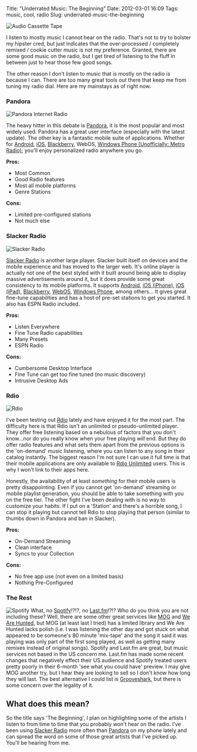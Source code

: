 Title: "Underrated Music: The Beginning"
Date: 2012-03-01 16:09
Tags: music, cool, radio
Slug: underrated-music-the-beginning

![Audio Cassette Tape](/static/images/2012/cassettetape.jpg "Audio Cassette Tape")

I listen to mostly music I cannot hear on the radio. That's not to try to bolster my hipster cred, but just indicates that the over-processed / completely remixed / cookie cutter music is not my preference. Granted, there are some good music on the radio, but I get tired of listening to the fluff in between just to hear those few good songs.

The other reason I don't listen to music that is mostly on the radio is because I can. There are too many great tools out there that keep me from tuning my radio dial. Here are my mainstays as of right now.

### Pandora

![Pandora Internet Radio](/static/images/2012/pandora.png "Pandora Internet Radio")

The heavy hitter in this debate is [Pandora][], it is the most popular and most widely used. Pandora has a great user interface (especially with the latest update). The other key is a fantastic mobile suite of applications. Whether for [Android](https://market.android.com/details?id=com.pandora.android), [iOS](http://itunes.apple.com/us/app/pandora-radio/id284035177?mt=8), [Blackberry](http://www.pandora.com/blackberry), WebOS, [Windows Phone (Unofficially: Metro Radio)](http://www.windowsphone.com/en-US/apps/0caac4aa-962f-483b-9c26-76a3d8a1fd10); you'll enjoy personalized radio anywhere you go. 

**Pros:** 

- Most Common
- Good Radio features
- Most all mobile platforms
- Genre Stations

**Cons:**

- Limited pre-configured stations
- Not much else

### Slacker Radio

![Slacker Radio](/static/images/2012/slacker.jpg "Slacker Radio")

[Slacker Radio][] is another large player. Slacker built itself on devices and the mobile experience and has moved to the larger web. It's online player is actually not one of the best styled with it built around being able to display massive advertisements around it, but it does provide some great consistency to its mobile platforms. It supports [Android](http://www.slacker.com/everywhere/mobile/android/), [iOS (iPhone)](http://www.slacker.com/everywhere/mobile/iphone/), [iOS (iPad)](http://www.slacker.com/everywhere/mobile/ipad/), [Blackberry](http://www.slacker.com/everywhere/mobile/blackberry/), [WebOS](http://www.slacker.com/everywhere/mobile/palm/), [Windows Phone](http://www.slacker.com/everywhere/mobile/windows/winPhone7.jsp), among others... It gives great fine-tune capabilities and has a host of pre-set stations to get you started. It also has ESPN Radio included.

**Pros:**

- Listen Everywhere
- Fine Tune Radio capabilities
- Many Presets
- ESPN Radio

**Cons:**

- Cumbersome Desktop Interface
- Fine Tune can get too fine tuned (no music discovery)
- Intrusive Desktop Ads

### Rdio

![Rdio](/static/images/2012/rdio.png "Rdio")

I've been testing out [Rdio][] lately and have enjoyed it for the most part. The difficulty here is that Rdio isn't an unlimited or pseudo-unlimited player. They offer free listening based on a nebulous of factors that you don't know...nor do you really know when your free playing will end. But they do offer radio features and what sets them apart from the previous options is the 'on-demand' music listening, where you can listen to any song in their catalog instantly. The biggest reason I'm not sure I can use it full time is that their mobile applications are only available to [Rdio Unlimited](http://www.rdio.com/management/subscriptions/) users. This is why I won't link to their apps here. 

Honestly, the availability of at least _something_ for their mobile users is pretty disappointing. Even if you cannot get 'on-demand' streaming or mobile playlist generation, you should be able to take something with you on the free tier. The other fight I've been dealing with is no way to customize your habits. If I put on a 'Station' and there's a horrible song, I can stop it playing but cannot tell Rdio to stop playing that person (similar to thumbs down in Pandora and ban in Slacker).

**Pros:**

- On-Demand Streaming
- Clean interface
- Syncs to your Collection

**Cons:**

- No free app use (not even on a limited basis)
- Nothing Pre-Configured

### The Rest

![Spotify](/static/images/2012/spotify.png "Spotify alignright")
What, no [Spotify](http://www.spotify.com/)!?!?, no [Last.fm](http://www.last.fm/)!?!? Who do you think you are not including these? Well, there are some other great services like [MOG](http://www.mog.com/) and [We Are Hunted](http://wearehunted.com/a/), but MOG (at least last I tried) has a limited library and We Are Hunted lacks polish (i.e. I was listening the other day and got stuck on what appeared to be someone's 80 minute 'mix-tape' and the song it said it was playing was only part of the first song played, as well as getting many remixes instead of original songs).  Spotify and Last.fm are great, but music services not based in the US concern me. Last.fm has made some recent changes that negatively effect their US audience and Spotify treated users pretty poorly in their 6-month 'see what you could have' preview. I may give MOG another try, but I hear they are looking to sell so I don't know how long they will last. The best alternative I could list is [Grooveshark](http://grooveshark.com/), but there is some concern over the legality of it.


## What does this mean?

So the title says 'The Beginning', I plan on highlighting some of the artists I listen to from time to time that you probably won't hear on the radio. I've been using [Slacker Radio][] more often than [Pandora][] on my phone lately and can spread the word on some of those great artists that I've picked up. You'll be hearing from me.


[Pandora]: http://pandora.com/
[Slacker Radio]: http://www.slacker.com/
[Rdio]: http://www.rdio.com/